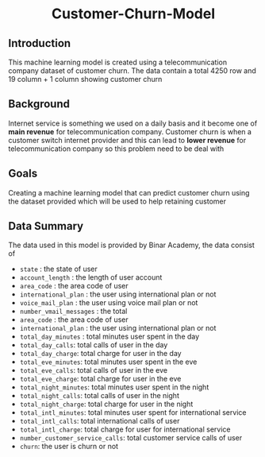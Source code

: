 <h1 align="center">
Customer-Churn-Model
<br>
</h1>

## Introduction
This machine learning model is created using a telecommunication company dataset of customer churn. The data contain a total 4250 row and 19 column + 1 column showing customer churn 

## Background
Internet service is something we used on a daily basis and it become one of **main revenue** for telecommunication company. 
Customer churn is when a customer switch internet provider and this can lead to **lower revenue** for telecommunication company so this problem need to be deal with 

## Goals
Creating a machine learning model that can predict customer churn using the dataset provided which will be used to help retaining customer

## Data Summary
The data used in this model is provided by Binar Academy, the data consist of
- `state` : the state of user                 
- `account_length` : the length of user account 
- `area_code` : the area code of user 
- `international_plan` : the user using international plan or not
- `voice_mail_plan` : the user using voice mail plan or not                 
- `number_vmail_messages` : the total 
- `area_code` : the area code of user 
- `international_plan` : the user using international plan or not
- `total_day_minutes` : total minutes user spent in the day
- `total_day_calls`: total calls of user in the day
- `total_day_charge`: total charge for user in the day
- `total_eve_minutes`: total minutes user spent in the eve
- `total_eve_calls`: total calls of user in the eve
- `total_eve_charge`:  total charge for user in the eve
- `total_night_minutes`: total minutes user spent in the night
- `total_night_calls`: total calls of user in the night
- `total_night_charge`:  total charge for user in the night
- `total_intl_minutes`: total minutes user spent for international service
- `total_intl_calls`: total  international calls of user
- `total_intl_charge`:  total charge for user for international service
- `number_customer_service_calls`: total customer service calls of user
- `churn`: the user is churn or not
